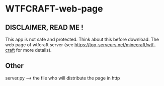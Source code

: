 # WTFCRAFT-web-page
## DISCLAIMER, READ ME !
This app is not safe and protected. Think about this before download.
The web page of wtfcraft server (see https://top-serveurs.net/minecraft/wtf-craft for more details).
## Other
server.py --> the file who will distribute the page in http

